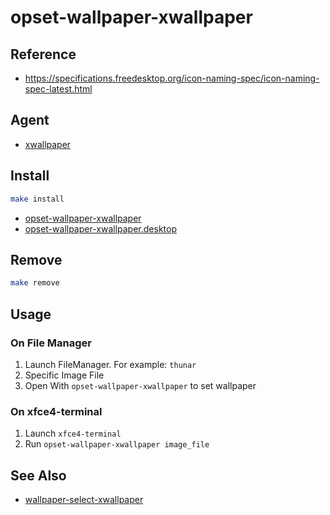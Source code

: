 
# opset-wallpaper-xwallpaper


## Reference

* https://specifications.freedesktop.org/icon-naming-spec/icon-naming-spec-latest.html


## Agent

* [xwallpaper](https://github.com/stoeckmann/xwallpaper)


## Install

``` sh
make install
```

* [opset-wallpaper-xwallpaper](opset-wallpaper-xwallpaper)
* [opset-wallpaper-xwallpaper.desktop](opset-wallpaper-xwallpaper.desktop)

## Remove

``` sh
make remove
```

## Usage

### On File Manager

1. Launch FileManager. For example: `thunar`
2. Specific Image File
3. Open With `opset-wallpaper-xwallpaper` to set wallpaper

### On xfce4-terminal

1. Launch `xfce4-terminal`
2. Run `opset-wallpaper-xwallpaper image_file`


## See Also

* [wallpaper-select-xwallpaper](https://github.com/samwhelp/note-about-fzf/tree/gh-pages/_demo/project/wallpaper-select/wallpaper-select-xwallpaper)
